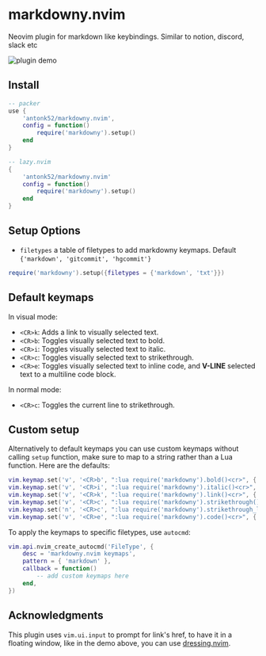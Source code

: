 # markdowny.nvim

Neovim plugin for markdown like keybindings. Similar to notion, discord, slack etc

![plugin demo](https://user-images.githubusercontent.com/5817809/211911652-fe0c1d26-1dd0-4832-b948-e685067bb78b.gif)

## Install

```lua
-- packer
use {
    'antonk52/markdowny.nvim',
    config = function()
        require('markdowny').setup()
    end
}
```

```lua
-- lazy.nvim
{
    'antonk52/markdowny.nvim'
    config = function()
        require('markdowny').setup()
    end
}
```

## Setup Options

- `filetypes` a table of filetypes to add markdowny keymaps. Default `{'markdown', 'gitcommit', 'hgcommit'}`

```lua
require('markdowny').setup({filetypes = {'markdown', 'txt'}})
```

## Default keymaps

In visual mode:
- `<CR>k`: Adds a link to visually selected text.
- `<CR>b`: Toggles visually selected text to bold.
- `<CR>i`: Toggles visually selected text to italic.
- `<CR>c`: Toggles visually selected text to strikethrough.
- `<CR>e`: Toggles visually selected text to inline code, and **V-LINE** selected text to a multiline code block.

In normal mode:
- `<CR>c`: Toggles the current line to strikethrough.

## Custom setup

Alternatively to default keymaps you can use custom keymaps without calling `setup` function, make sure to map to a string rather than a Lua function. Here are the defaults:

```lua
vim.keymap.set('v', '<CR>b', ":lua require('markdowny').bold()<cr>", { buffer = 0 })
vim.keymap.set('v', '<CR>i', ":lua require('markdowny').italic()<cr>", { buffer = 0 })
vim.keymap.set('v', '<CR>k', ":lua require('markdowny').link()<cr>", { buffer = 0 })
vim.keymap.set('v', '<CR>c', ":lua require('markdowny').strikethrough()<cr>", { buffer = 0 })
vim.keymap.set('n', '<CR>c', ":lua require('markdowny').strikethrough_line()<cr>", { buffer = 0 })
vim.keymap.set('v', '<CR>e', ":lua require('markdowny').code()<cr>", { buffer = 0 })

```

To apply the keymaps to specific filetypes, use `autocmd`:

```lua
vim.api.nvim_create_autocmd('FileType', {
    desc = 'markdowny.nvim keymaps',
    pattern = { 'markdown' },
    callback = function()
        -- add custom keymaps here
    end,
})
```

## Acknowledgments

This plugin uses `vim.ui.input` to prompt for link's href, to have it in a floating window, like in the demo above, you can use [dressing.nvim](https://github.com/stevearc/dressing.nvim).
